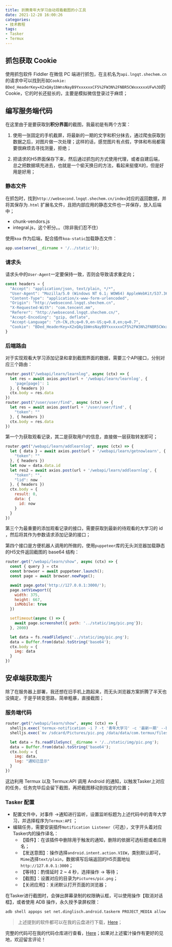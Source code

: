 ```yaml
---
title: 折腾青年大学习自动观看截图的小工具
date: 2021-12-28 16:00:26
categories:
- 技术教程
tags:
- Tasker
- Termux
---
```


## 抓包获取 Cookie

使用抓包软件 Fiddler 在微信 PC 端进行抓包，在主机名为`api.lngqt.shechem.cn`的请求中可以找到形如`Cookie: BDed_HeaderKey=X2xQAy1bWnsNayB9YxxxxxxCF5%2FW3N%2FNBR5CWxxxxxxUFw%3D`的 Cookie，它的时长还挺长的，主要是模拟微信登录过于麻烦；

## 编写服务端代码

在这里由于是要获取到**积分界面**的截图，我最初是有两个方案：

1. 使用一张固定的手机截屏，将最新的一期的文字和积分抹去，通过爬虫获取到数据之后，对图片做一次处理；这样的话，感觉图片有点假，字体和布局都需要很麻烦去寻找测量，拒绝；

2. 把请求的H5界面保存下来，然后通过抓包的方式使用代理，或者自建后端，总之把数据填充进去，也就是一个偷天换日的方法，看起来挺傻X的，但是好用是好用；

### 静态文件

在抓包时，找到`http://websecond.lngqt.shechem.cn/index`对应的返回数据，并将其保存为`.html` 扩展名文件，且把内部应用的静态文件也一并保存，放入后端中；

+ chunk-vendors.js
+ integral.js，这个积分。。（除非我们忍不住）

使用`koa` 作为后端，配合插件`koa-static`加载静态文件：

```js
app.use(serve(__dirname + '/../static'));
```

### 请求头

请求头中的`User-Agent`一定要保持一致，否则会导致请求重定向；

```js
const headers = {
  "Accept": "application/json, text/plain, */*",
  "User-Agent": "Mozilla/5.0 (Windows NT 6.1; WOW64) AppleWebKit/537.36 (KHTML, like Gecko) Chrome/81.0.4044.138 Safari/537.36 NetType/WIFI MicroMessenger/7.0.20.1781(0x6700143B) WindowsWechat(0x6304051b)",
  "Content-Type": "application/x-www-form-urlencoded",
  "Origin": "http://websecond.lngqt.shechem.cn",
  "X-Requested-With": "com.tencent.mm",
  "Referer": "http://websecond.lngqt.shechem.cn/",
  "Accept-Encoding": "gzip, deflate",
  "Accept-Language": "zh-CN,zh;q=0.9,en-US;q=0.8,en;q=0.7",
  "Cookie": "BDed_HeaderKey=X2xQAy1bWnsNayB9YxxxxxxCF5%2FW3N%2FNBR5CWxxxxxxUFw%3D"
}
```

### 后端路由

对于实现观看大学习添加记录和拿到截图界面的数据，需要三个API接口，分别对应三个路由：

```js
router.post("/webapi/learn/learnlog", async (ctx) => {
  let res = await axios.post(url + '/webapi/learn/learnlog', {
    'page[page]': 1
  }, { headers })
  ctx.body = res.data
})
router.post("/user/user/find", async (ctx) => {
  let res = await axios.post(url + '/user/user/find', {
    "token": ""
  }, { headers })
  ctx.body = res.data
})
```

第一个为获取观看记录，其二是获取用户的信息，直接做一层获取转发即可；

```js
router.get("/webapi/learn/addlearnlog", async (ctx) => {
  let { data } = await axios.post(url + '/webapi/learn/getnowlearn', {
    "token": ""
  }, { headers })
  let now = data.data.id
  let res2 = await axios.post(url + '/webapi/learn/addlearnlog', {
    "token": "",
    "lid": now
  }, { headers })
  ctx.body = {
    result: 0,
    data: {
      id: now
    }
  }
})
```

第三个为最重要的添加观看记录的接口，需要获取到最新的待观看的大学习的 id ，然后将其作为参数请求添加记录的接口；

第四个接口是方便机器人调用的所做的，使用`puppeteer`库的无头浏览器加载静态的H5文件返回截图的 base64 结构：

```js
router.get("/webapi/learn/show", async (ctx) => {
  const { query } = ctx
  const browser = await puppeteer.launch();
  const page = await browser.newPage();

  await page.goto('http://127.0.0.1:3000/');
  page.setViewport({
    width: 375,
    height: 667,
    isMobile: true
  })

  setTimeout(async () => {
    await page.screenshot({ path: '../static/img/pic.png'});
  }, 2000)

  let data = fs.readFileSync('../static/img/pic.png');
  data = Buffer.from(data).toString('base64');
  ctx.body = {
    img: data
  }
})
```

## 安卓端获取图片

除了在服务器上部署，我还想在旧手机上跑起来，而无头浏览器方案折腾了半天也没搞定，于是乎转变思路，简单粗暴，直接截图；

### 服务端代码

```js
router.get("/webapi/learn/show", async (ctx) => {
  shelljs.exec(`termux-notification -i 7 -t '青年大学习' -c '最新一期' --button1 '按钮'`)
  shelljs.exec(`mv /sdcard/Pictures/pic.png /data/data/com.termux/files/home/big-study/static/img/pic.png`)

  let data = fs.readFileSync(__dirname + '/../static/img/pic.png');
  data = Buffer.from(data).toString('base64');
  ctx.body = {
    img: data,
    log: "通知已显示"
  }
})
```

这边利用 Termux 以及 Termux:API 调用 Android 的通知，以触发Tasker上对应的任务，任务完毕后会留下截图，再把截图移动到指定的位置；

### Tasker 配置

+ 配置文件中，对事件 ->通知进行监听，设置监听标题为上述代码中的青年大学习，并选择程序为`Termux:API` ；
+ 编辑任务，需要安装插件`Notification Listener`（可选），文字开头着对应Tasker内的操作译名：
  + 【插件】：在该插件中删除用于触发的通知，删除的依据可选标题或者应用名；
  + 【发送意图】：操作选择`android.intent.action.VIEW`，类别默认即可，`Mime`选择`text/plain`，数据填写后端返回的H5页面地址`http://127.0.0.1:3000`；
  + 【等待】：酌情延时 2 ~ 4 秒，选择操作 -> 等待；
  + 【截图】：设置对应的目录为`Pictures/pic.png`；
  + 【关闭应用】：关闭默认打开页面的浏览器；

在Tasker进行截图时，会弹出屏幕录制的权限确认框，可以使用操作【取消对话框】，或者使用 ADB 操作，永久授予录屏权限：

```bash
adb shell appops set net.dinglisch.android.taskerm PROJECT_MEDIA allow
```

> 上述提到的软件都可以在我的云盘进行下载，[Here](https://yun.mahoo12138.cn/🔧Apps)；

完整的代码可在我的代码仓库进行查看，[Here](https://github.com/Mahoo12138/dlu-big-stduy)；如果对上述蜜汁操作有更好的见地，欢迎留言评论！
